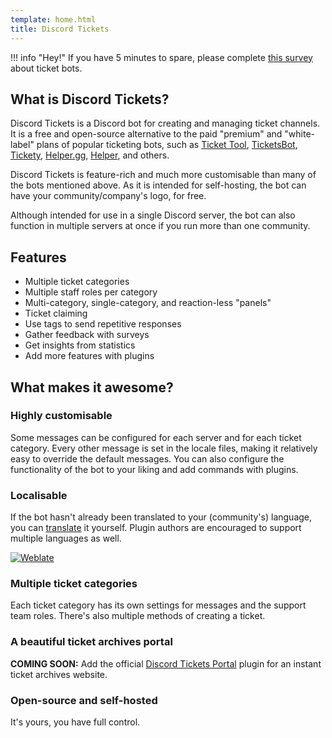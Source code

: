 ```yaml
---
template: home.html
title: Discord Tickets
---
```


!!! info "Hey!"
	If you have 5 minutes to spare, please complete [this survey](https://forms.office.com/r/LE1UbheBTm) about ticket bots.

## What is Discord Tickets?

Discord Tickets is a Discord bot for creating and managing ticket channels. It is a free and open-source alternative to the paid "premium" and "white-label" plans of popular ticketing bots, such as [Ticket Tool](https://tickettool.xyz/), [TicketsBot](https://ticketsbot.net/), [Tickety](https://tickety.net/), [Helper.gg](https://helper.gg/), [Helper](https://helper.wtf), and others.

Discord Tickets is feature-rich and much more customisable than many of the bots mentioned above. As it is intended for self-hosting, the bot can have your community/company's logo, for free.

Although intended for use in a single Discord server, the bot can also function in multiple servers at once if you run more than one community.

## Features

- Multiple ticket categories
- Multiple staff roles per category
- Multi-category, single-category, and reaction-less "panels"
- Ticket claiming 
- Use tags to send repetitive responses
- Gather feedback with surveys
- Get insights from statistics
- Add more features with plugins


## What makes it awesome?

### **Highly customisable**  
Some messages can be configured for each server and for each ticket category. Every other message is set in the locale files, making it relatively easy to override the default messages.
You can also configure the functionality of the bot to your liking and add commands with plugins.

### **Localisable**  
If the bot hasn't already been translated to your (community's) language, you can [translate](https://github.com/discord-tickets/.github/blob/main/CONTRIBUTING.md#translating) it yourself.
Plugin authors are encouraged to support multiple languages as well.

[![Weblate](https://i18n.capestar.net/widgets/discord-tickets/-/bot/287x66-white.png)](https://i18n.capestar.net/engage/discord-tickets/)

### **Multiple ticket categories**  
Each ticket category has its own settings for messages and the support team roles. There's also multiple methods of creating a ticket.

### **A beautiful ticket archives portal**  
**COMING SOON:** Add the official [Discord Tickets Portal](https://github.com/discord-tickets/portal) plugin for an instant ticket archives website.

### **Open-source and self-hosted**  
It's yours, you have full control.
